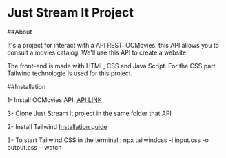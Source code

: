# Just Stream It Project

##About

It's a project for interact with a API REST: OCMovies.
this API allows you to consult a movies catalog. We'll use this API to create a website.

The front-end is made with HTML, CSS and Java Script.
For the CSS part, Tailwind technologie is used for this project.

##Installation

1- Install OCMovies API. [API LINK](https://github.com/OpenClassrooms-Student-Center/OCMovies-API-EN-FR)

3- Clone Just Stream It project in the same folder that API 

2- Install Tailwind [Installation guide](https://tailwindcss.com/docs/installation)

3- To start Tailwind CSS in the terminal : npx tailwindcss -i input.css -o output.css --watch